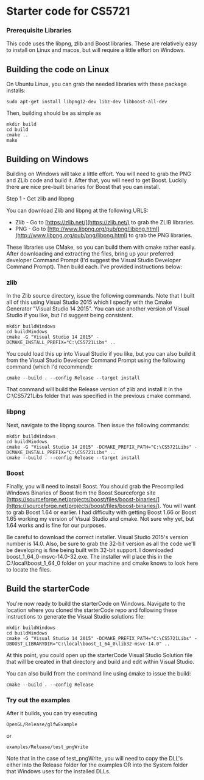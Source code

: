 # Starter code for CS5721

### Prerequisite Libraries

This code uses the libpng, zlib and Boost libraries. These are relatively easy to install on Linux and macos, but will require a little effort on Windows.

## Building the code on Linux

On Ubuntu Linux, you can grab the needed libraries with these package installs:

~~~~
sudo apt-get install libpng12-dev libz-dev libboost-all-dev
~~~~

Then, building should be as simple as

~~~~
mkdir build
cd build
cmake ..
make
~~~~

## Building on Windows

Building on Windows will take a little effort. You will need to grab the PNG and ZLib code and build it. After that, you will need to get Boost. Luckily there are nice pre-built binaries for Boost that you can install.

Step 1 - Get zlib and libpng 

You can download Zlib and libpng at the following URLS:

* Zlib - Go to [https://zlib.net/](https://zlib.net/) to grab the ZLIB libraries.
* PNG - Go to [http://www.libpng.org/pub/png/libpng.html](http://www.libpng.org/pub/png/libpng.html) to grab the PNG libraries.

These libraries use CMake, so you can build them with cmake rather easily. After downloading and extracting the files, bring up your preferred developer Command Prompt (I'd suggest the Visual Studio Developer Command Prompt). Then build each. I've provided instructions below:

### zlib

In the Zlib source directory, issue the following commands. Note that I built all of this using Visual Studio 2015 which I specify with the Cmake Generator "Visual Studio 14 2015".  You can use another version of Visual Studio if you like, but I'd suggest being consistent.

~~~~
mkdir buildWindows
cd buildWindows
cmake -G "Visual Studio 14 2015" -DCMAKE_INSTALL_PREFIX="C:\CS5721Libs" ..
~~~~

You could load this up into Visual Studio if you like, but you can also build it from the Visual Studio Developer Command Prompt using the following command (which I'd recommend):

~~~~
cmake --build . --config Release --target install 
~~~~

That command will build the Release version of zlib and install it in the C:\CS5721Libs folder that was specified in the previous cmake command.


### libpng

Next, navigate to the libpng source. Then issue the following commands:

~~~~
mkdir buildWindows
cd buildWindows
cmake -G "Visual Studio 14 2015" -DCMAKE_PREFIX_PATH="C:\CS5721Libs" -DCMAKE_INSTALL_PREFIX="C:\CS5721Libs" ..
cmake --build . --config Release --target install
~~~~

### Boost

Finally, you will need to install Boost. You should grab the Precompiled Windows Binaries of Boost from the Boost Sourceforge site [https://sourceforge.net/projects/boost/files/boost-binaries/](https://sourceforge.net/projects/boost/files/boost-binaries/).  You will want to grab Boost 1.64 or earlier.  I had difficulty with getting Boost 1.66 or Boost 1.65 working my version of Visual Studio and cmake. Not sure why yet, but 1.64 works and is fine for our purposes.

Be careful to download the correct installer. Visual Studio 2015's version number is 14.0.  Also, be sure to grab the 32-bit version as all the code we'll be developing is fine being built with 32-bit support. I downloaded boost_1_64_0-msvc-14.0-32.exe. The installer will place this in the C:\local\boost_1_64_0 folder on your machine and cmake knows to look here to locate the files.

## Build the starterCode

You're now ready to build the starterCode on Windows. Navigate to the location where you cloned the starterCode repo and following these instructions to generate the Visual Studio solutions file:

~~~~
mkdir buildWindows
cd buildWindows
cmake -G "Visual Studio 14 2015" -DCMAKE_PREFIX_PATH="C:\CS5721Libs" -DBOOST_LIBRARYDIR="C:\local\boost_1_64_0\lib32-msvc-14.0" ..
~~~~

At this point, you could open up the starterCode Visual Studio Solution file that will be created in that directory and build and edit within Visual Studio.

You can also build from the command line using cmake to issue the build:

~~~~
cmake --build . --config Release
~~~~

### Try out the examples

After it builds, you can try executing

~~~~
OpenGL/Release/glfwExample
~~~~

or

~~~~
examples/Release/test_pngWrite
~~~~

Note that in the case of test_pngWrite, you will need to copy the DLL's either into the Release folder for the examples OR into the System folder that Windows uses for the installed DLLs.


